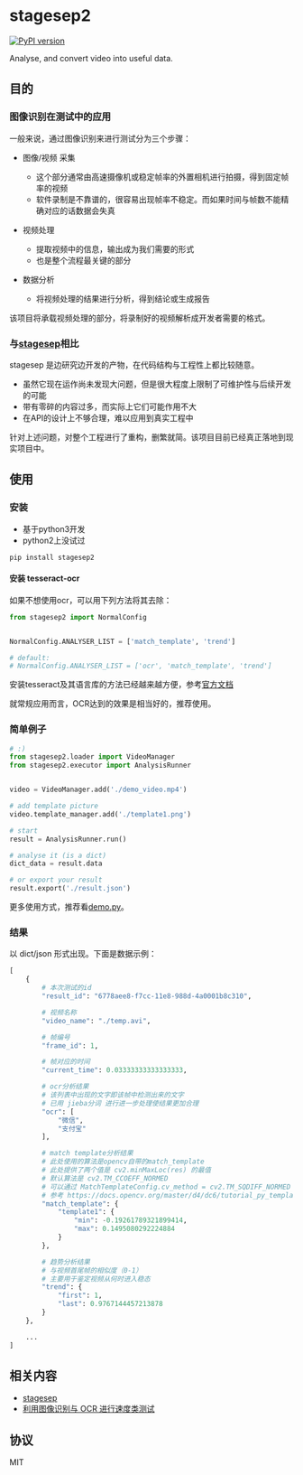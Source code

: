 # stagesep2

[![PyPI version](https://badge.fury.io/py/stagesep2.svg)](https://badge.fury.io/py/stagesep2)

Analyse, and convert video into useful data.

## 目的

### 图像识别在测试中的应用

一般来说，通过图像识别来进行测试分为三个步骤：

- 图像/视频 采集
    - 这个部分通常由高速摄像机或稳定帧率的外置相机进行拍摄，得到固定帧率的视频
    - 软件录制是不靠谱的，很容易出现帧率不稳定。而如果时间与帧数不能精确对应的话数据会失真

- 视频处理
    - 提取视频中的信息，输出成为我们需要的形式
    - 也是整个流程最关键的部分

- 数据分析
    - 将视频处理的结果进行分析，得到结论或生成报告

该项目将承载视频处理的部分，将录制好的视频解析成开发者需要的格式。

### 与[stagesep](https://github.com/williamfzc/stagesep)相比

stagesep 是边研究边开发的产物，在代码结构与工程性上都比较随意。

- 虽然它现在运作尚未发现大问题，但是很大程度上限制了可维护性与后续开发的可能
- 带有零碎的内容过多，而实际上它们可能作用不大
- 在API的设计上不够合理，难以应用到真实工程中

针对上述问题，对整个工程进行了重构，删繁就简。该项目目前已经真正落地到现实项目中。

## 使用

### 安装

- 基于python3开发
- python2上没试过

```pip install stagesep2```

#### 安装 tesseract-ocr

如果不想使用ocr，可以用下列方法将其去除：

```python
from stagesep2 import NormalConfig


NormalConfig.ANALYSER_LIST = ['match_template', 'trend']

# default:
# NormalConfig.ANALYSER_LIST = ['ocr', 'match_template', 'trend']
```

安装tesseract及其语言库的方法已经越来越方便，参考[官方文档](https://github.com/tesseract-ocr/tesseract/wiki)

就常规应用而言，OCR达到的效果是相当好的，推荐使用。

### 简单例子

```python
# :)
from stagesep2.loader import VideoManager
from stagesep2.executor import AnalysisRunner


video = VideoManager.add('./demo_video.mp4')

# add template picture
video.template_manager.add('./template1.png')

# start
result = AnalysisRunner.run()

# analyse it (is a dict)
dict_data = result.data

# or export your result
result.export('./result.json')
```

更多使用方式，推荐看[demo.py](demo.py)。

### 结果

以 dict/json 形式出现。下面是数据示例：

```python
[
    {
        # 本次测试的id
        "result_id": "6778aee8-f7cc-11e8-988d-4a0001b8c310",

        # 视频名称
        "video_name": "./temp.avi",

        # 帧编号
        "frame_id": 1,

        # 帧对应的时间
        "current_time": 0.03333333333333333,

        # ocr分析结果
        # 该列表中出现的文字即该帧中检测出来的文字
        # 已用 jieba分词 进行进一步处理使结果更加合理
        "ocr": [
            "微信",
            "支付宝"
        ],

        # match template分析结果
        # 此处使用的算法是opencv自带的match_template
        # 此处提供了两个值是 cv2.minMaxLoc(res) 的最值
        # 默认算法是 cv2.TM_CCOEFF_NORMED
        # 可以通过 MatchTemplateConfig.cv_method = cv2.TM_SQDIFF_NORMED 修改算法
        # 参考 https://docs.opencv.org/master/d4/dc6/tutorial_py_template_matching.html
        "match_template": {
            "template1": {
                "min": -0.19261789321899414,
                "max": 0.1495080292224884
            }
        },

        # 趋势分析结果
        # 与视频首尾帧的相似度（0-1）
        # 主要用于鉴定视频从何时进入稳态
        "trend": {
            "first": 1,
            "last": 0.9767144457213878
        }
    },

    ...
]
```

## 相关内容

- [stagesep](https://github.com/williamfzc/stagesep)
- [利用图像识别与 OCR 进行速度类测试](https://testerhome.com/topics/16063)

## 协议

MIT
